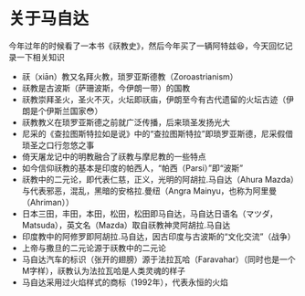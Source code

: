 # 关于马自达

今年过年的时候看了一本书《祆教史》，然后今年买了一辆阿特兹😆，今天回忆记录一下相关知识

- 祆（xiān）教又名拜火教，琐罗亚斯德教（Zoroastrianism）
- 祆教是古波斯（萨珊波斯，今伊朗一带）的国教
- 祆教崇拜圣火，圣火不灭，火坛即祆庙，伊朗至今有古代遗留的火坛古迹（伊朗是个伊斯兰国家😳）
- 祆教教义在琐罗亚斯德之前就广泛传播，后来琐圣发扬光大
- 尼采的《查拉图斯特拉如是说》中的“查拉图斯特拉”即琐罗亚斯德，尼采假借琐圣之口行忽悠之事
- 倚天屠龙记中的明教融合了祆教与摩尼教的一些特点
- 如今信仰祆教的基本是印度的帕西人，“帕西（Parsi）”即“波斯”
- 祆教中的二元论，即代表仁慈，正义，光明的阿胡拉.马自达（Ahura Mazda）与代表邪恶，混乱，黑暗的安格拉.曼纽（Angra Mainyu，也称为阿里曼（Ahriman））
- 日本三田，丰田，本田，松田，松田即马自达，马自达日语名（マツダ，Matsuda），英文名（Mazda）取自祆教神灵阿胡拉.马自达
- 印度教中的阿修罗即阿胡拉.马自达，因古印度与古波斯的“文化交流”（战争）
- 上帝与撒旦的二元论源于祆教中的二元论
- 马自达汽车的标识（张开的翅膀）源于法拉瓦哈（Faravahar）（同时也是一个M字样），祆教认为法拉瓦哈是人类灵魂的样子
- 马自达采用过火焰样式的商标（1992年），代表永恒的火焰
